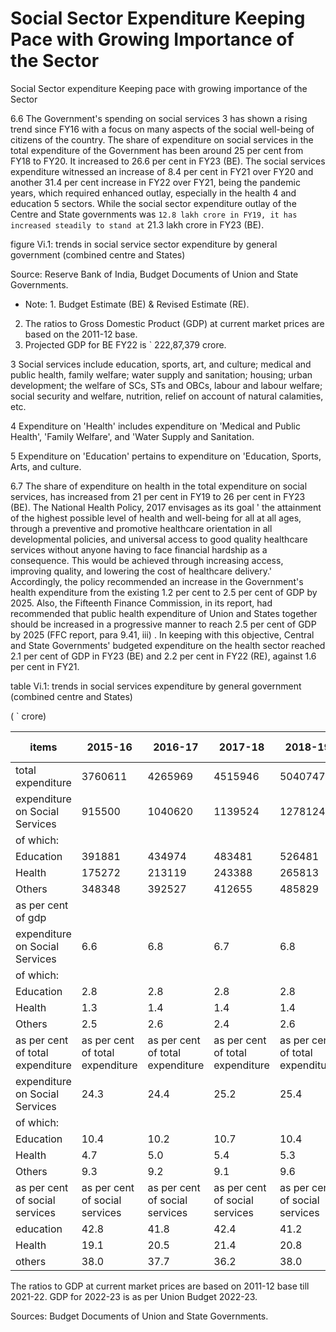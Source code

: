 # Social Sector Expenditure Keeping Pace with Growing Importance of the Sector

Social Sector expenditure Keeping pace with growing importance of the Sector

6.6 The  Government's  spending  on  social  services 3 has  shown  a  rising  trend  since  FY16 with a focus on many aspects of the social well-being of citizens of the country. The share of expenditure on social services in the total expenditure of the Government has been around 25 per cent from FY18 to FY20. It increased to 26.6 per cent in FY23 (BE). The social services expenditure witnessed an increase of 8.4 per cent in FY21 over FY20 and another 31.4 per cent increase in FY22 over FY21, being the pandemic years, which required enhanced outlay, especially in the health 4 and education 5 sectors. While the social sector expenditure outlay of the Centre and State governments was ` 12.8 lakh crore in FY19, it has increased steadily to stand at ` 21.3 lakh crore in FY23 (BE).

figure Vi.1: trends in social service sector expenditure by general government (combined centre and States)

<!-- image -->

Source: Reserve Bank of India, Budget Documents of Union and State Governments.

- Note: 1. Budget Estimate (BE) &amp; Revised Estimate (RE).
2.   The ratios to Gross Domestic Product (GDP) at current market prices are based on the 2011-12 base.
3. Projected GDP for BE FY22 is ` 222,87,379 crore.

3 Social services include education, sports, art, and culture; medical and public health, family welfare; water supply and sanitation; housing; urban development; the welfare of SCs, STs and OBCs, labour and labour welfare; social security and welfare, nutrition, relief on account of natural calamities, etc.

4 Expenditure on 'Health' includes expenditure on 'Medical and Public Health', 'Family Welfare', and 'Water Supply and Sanitation.

5 Expenditure on 'Education' pertains to expenditure on 'Education, Sports, Arts, and culture.

6.7 The share of expenditure on health in the total expenditure on social services, has increased from 21 per cent  in  FY19  to  26  per  cent  in  FY23  (BE).  The  National  Health  Policy,  2017 envisages as its goal ' the attainment of the highest possible level of health and well-being for all at all ages, through a preventive and promotive healthcare orientation in all developmental policies, and universal access to good quality healthcare services without anyone having to face financial hardship as a consequence. This would be achieved through increasing access, improving  quality,  and  lowering  the  cost  of  healthcare  delivery.' Accordingly,  the  policy recommended an increase in the Government's health expenditure from the existing 1.2 per cent to 2.5 per cent of GDP by 2025. Also, the Fifteenth Finance Commission, in its report, had recommended that public health expenditure of Union and States together should be increased in a progressive manner to reach 2.5 per cent of GDP by 2025 (FFC report, para 9.41, iii) . In keeping with this objective, Central and State Governments' budgeted expenditure on the health sector reached 2.1 per cent of GDP in FY23 (BE) and 2.2 per cent in FY22 (RE), against 1.6 per cent in FY21.

table Vi.1: trends in social services expenditure by general government (combined centre and States)

( ` crore)

| items                            | 2015-16                          | 2016-17                          | 2017-18                          | 2018-19                          | 2019-20                          | 2020-21                          | 2021-22 re                       | 2022-23 be                       |
|----------------------------------|----------------------------------|----------------------------------|----------------------------------|----------------------------------|----------------------------------|----------------------------------|----------------------------------|----------------------------------|
| total expenditure                | 3760611                          | 4265969                          | 4515946                          | 5040747                          | 5410887                          | 6353359                          | 7453320                          | 8008684                          |
| expenditure on Social Services   | 915500                           | 1040620                          | 1139524                          | 1278124                          | 1364906                          | 1479389                          | 1944013                          | 2132059                          |
| of which:                        |                                  |                                  |                                  |                                  |                                  |                                  |                                  |                                  |
| Education                        | 391881                           | 434974                           | 483481                           | 526481                           | 579575                           | 575834                           | 681396                           | 757138                           |
| Health                           | 175272                           | 213119                           | 243388                           | 265813                           | 272648                           | 317687                           | 516427                           | 548855                           |
| Others                           | 348348                           | 392527                           | 412655                           | 485829                           | 512683                           | 585868                           | 746191                           | 826065                           |
| as per cent of gdp               |                                  |                                  |                                  |                                  |                                  |                                  |                                  |                                  |
| expenditure on Social Services   | 6.6                              | 6.8                              | 6.7                              | 6.8                              | 6.8                              | 7.5                              | 8.2                              | 8.3                              |
| of which:                        |                                  |                                  |                                  |                                  |                                  |                                  |                                  |                                  |
| Education                        | 2.8                              | 2.8                              | 2.8                              | 2.8                              | 2.9                              | 2.9                              | 2.9                              | 2.9                              |
| Health                           | 1.3                              | 1.4                              | 1.4                              | 1.4                              | 1.4                              | 1.6                              | 2.2                              | 2.1                              |
| Others                           | 2.5                              | 2.6                              | 2.4                              | 2.6                              | 2.6                              | 3.0                              | 3.2                              | 3.2                              |
| as per cent of total expenditure | as per cent of total expenditure | as per cent of total expenditure | as per cent of total expenditure | as per cent of total expenditure | as per cent of total expenditure | as per cent of total expenditure | as per cent of total expenditure | as per cent of total expenditure |
| expenditure on Social Services   | 24.3                             | 24.4                             | 25.2                             | 25.4                             | 25.2                             | 23.3                             | 26.1                             | 26.6                             |
| of which:                        |                                  |                                  |                                  |                                  |                                  |                                  |                                  |                                  |
| Education                        | 10.4                             | 10.2                             | 10.7                             | 10.4                             | 10.7                             | 9.1                              | 9.1                              | 9.5                              |
| Health                           | 4.7                              | 5.0                              | 5.4                              | 5.3                              | 5.0                              | 5.0                              | 6.9                              | 6.9                              |
| Others                           | 9.3                              | 9.2                              | 9.1                              | 9.6                              | 9.5                              | 9.2                              | 10.0                             | 10.3                             |
| as per cent of social services   | as per cent of social services   | as per cent of social services   | as per cent of social services   | as per cent of social services   | as per cent of social services   | as per cent of social services   | as per cent of social services   | as per cent of social services   |
| education                        | 42.8                             | 41.8                             | 42.4                             | 41.2                             | 42.5                             | 38.9                             | 35.1                             | 35.5                             |
| Health                           | 19.1                             | 20.5                             | 21.4                             | 20.8                             | 20.0                             | 21.5                             | 26.6                             | 25.7                             |
| others                           | 38.0                             | 37.7                             | 36.2                             | 38.0                             | 37.6                             | 39.6                             | 38.4                             | 38.7                             |

The ratios to GDP at current market prices are based on 2011-12 base till 2021-22. GDP for 2022-23 is as per Union Budget 2022-23.

Sources: Budget Documents of Union and State Governments.

##